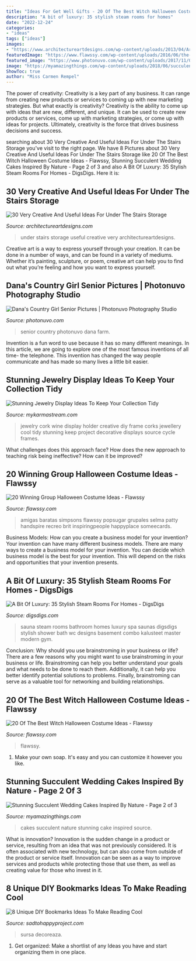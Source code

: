 ```yaml
---
title: "Ideas For Get Well Gifts - 20 Of The Best Witch Halloween Costume Ideas"
description: "A bit of luxury: 35 stylish steam rooms for homes"
date: "2022-12-24"
categories:
- "ideas"
tags: ["ideas"]
images:
- "https://www.architectureartdesigns.com/wp-content/uploads/2013/04/ArchitectureArtDesigns-2229.jpg"
featuredImage: "https://www.flawssy.com/wp-content/uploads/2016/06/the-No.-1-costume-for-adult-women-this-Halloween..jpg"
featured_image: "https://www.photonuvo.com/wp-content/uploads/2017/11/005_photonuvo-senior-pictures.jpg"
image: "https://myamazingthings.com/wp-content/uploads/2018/06/succulent-wedding-cake-7-.jpg"
ShowToc: true
author: "Miss Carmen Rempel"
---
```



The power of creativity:
Creativity is a key part of any business. It can range from creating new products or services to coming up with new marketing strategies. But what exactly is creativity?
Creativity is the ability to come up with ideas that are new, different, and unique. It can be used to create new products or services, come up with marketing strategies, or come up with ideas for projects. Ultimately, creativity is the force that drives business decisions and success.

	

		
searching about 30 Very Creative And Useful Ideas For Under The Stairs Storage you've visit to the right page. We have 8 Pictures about 30 Very Creative And Useful Ideas For Under The Stairs Storage like 20 Of The Best Witch Halloween Costume Ideas - Flawssy, Stunning Succulent Wedding Cakes Inspired By Nature - Page 2 of 3 and also A Bit Of Luxury: 35 Stylish Steam Rooms For Homes - DigsDigs. Here it is:
		
    
## 30 Very Creative And Useful Ideas For Under The Stairs Storage

<img loading=lazy src="https://www.architectureartdesigns.com/wp-content/uploads/2013/04/ArchitectureArtDesigns-2229.jpg" onerror="this.onerror=null;this.src='https://tse1.mm.bing.net/th?id=OIP.rHW6P1xqVktfaJVx-bVD1gHaKl&amp;pid=15.1';" alt="30 Very Creative And Useful Ideas For Under The Stairs Storage">

_Source: architectureartdesigns.com_

>under stairs storage useful creative very architectureartdesigns. 

	

Creative art is a way to express yourself through your creation. It can be done in a number of ways, and can be found in a variety of mediums. Whether it’s painting, sculpture, or poem, creative art can help you to find out what you’re feeling and how you want to express yourself.

    
## Dana&#039;s Country Girl Senior Pictures | Photonuvo Photography Studio

<img loading=lazy src="https://www.photonuvo.com/wp-content/uploads/2017/11/005_photonuvo-senior-pictures.jpg" onerror="this.onerror=null;this.src='https://tse2.mm.bing.net/th?id=OIP.5o56u_wOB7Hk1BxJYOjgfAHaE7&amp;pid=15.1';" alt="Dana&#039;s Country Girl Senior Pictures | Photonuvo Photography Studio">

_Source: photonuvo.com_

>senior country photonuvo dana farm. 

	

Invention is a fun word to use because it has so many different meanings. In this article, we are going to explore one of the most famous inventions of all time- the telephone. This invention has changed the way people communicate and has made so many lives a little bit easier.

    
## Stunning Jewelry Display Ideas To Keep Your Collection Tidy

<img loading=lazy src="https://mykarmastream.com/wp-content/uploads/2017/08/jewelry-organizer-2.jpg" onerror="this.onerror=null;this.src='https://tse4.mm.bing.net/th?id=OIP.ricie0B0nyTwaI-R4w8nxAHaJ4&amp;pid=15.1';" alt="Stunning Jewelry Display Ideas To Keep Your Collection Tidy">

_Source: mykarmastream.com_

>jewelry cork wine display holder creative diy frame corks jewellery cool tidy stunning keep project decorative displays source cycle frames. 

	

What challenges does this approach face?
How does the new approach to teaching risk being ineffective? How can it be improved?

    
## 20 Winning Group Halloween Costume Ideas - Flawssy

<img loading=lazy src="https://flawssy.com/wp-content/uploads/2016/05/Homemade-Group-Halloween-Costume-Ideas.jpg" onerror="this.onerror=null;this.src='https://tse3.mm.bing.net/th?id=OIP.87lFpt1LyELs2cwghnbDxgDgEs&amp;pid=15.1';" alt="20 Winning Group Halloween Costume Ideas - Flawssy">

_Source: flawssy.com_

>amigas baratas simpsons flawssy popsugar grupales selma patty handspire recreo brit inspiringpeople happyplace someecards. 

	

Business Models: How can you create a business model for your invention?
Your invention can have many different business models. There are many ways to create a business model for your invention. You can decide which business model is the best for your invention. This will depend on the risks and opportunities that your invention presents.

    
## A Bit Of Luxury: 35 Stylish Steam Rooms For Homes - DigsDigs

<img loading=lazy src="http://www.digsdigs.com/photos/stylish-steam-rooms-for-homes-34-554x817.jpg" onerror="this.onerror=null;this.src='https://tse1.mm.bing.net/th?id=OIP.8jW-IlPbxMDQ20dO4Ei06gHaK7&amp;pid=15.1';" alt="A Bit Of Luxury: 35 Stylish Steam Rooms For Homes - DigsDigs">

_Source: digsdigs.com_

>sauna steam rooms bathroom homes luxury spa saunas digsdigs stylish shower bath wc designs basement combo kalusteet master modern gym. 

	

Conclusion: Why should you use brainstroming in your business or life?
There are a few reasons why you might want to use brainstroming in your business or life. Brainstroming can help you better understand your goals and what needs to be done to reach them. Additionally, it can help you better identify potential solutions to problems. Finally, brainstroming can serve as a valuable tool for networking and building relationships.

    
## 20 Of The Best Witch Halloween Costume Ideas - Flawssy

<img loading=lazy src="https://www.flawssy.com/wp-content/uploads/2016/06/the-No.-1-costume-for-adult-women-this-Halloween..jpg" onerror="this.onerror=null;this.src='https://tse1.mm.bing.net/th?id=OIP.0cD4vFDO1_ZIZaGG3aOXWwHaNZ&amp;pid=15.1';" alt="20 Of The Best Witch Halloween Costume Ideas - Flawssy">

_Source: flawssy.com_

>flawssy. 

	

1. Make your own soap. It's easy and you can customize it however you like.

    
## Stunning Succulent Wedding Cakes Inspired By Nature - Page 2 Of 3

<img loading=lazy src="https://myamazingthings.com/wp-content/uploads/2018/06/succulent-wedding-cake-7-.jpg" onerror="this.onerror=null;this.src='https://tse1.mm.bing.net/th?id=OIP.5hQp6bCSxsMS06B-zFSOnwHaLF&amp;pid=15.1';" alt="Stunning Succulent Wedding Cakes Inspired By Nature - Page 2 of 3">

_Source: myamazingthings.com_

>cakes succulent nature stunning cake inspired source. 

	

What is innovation?
Innovation is the sudden change in a product or service, resulting from an idea that was not previously considered. It is often associated with new technology, but can also come from outside of the product or service itself. Innovation can be seen as a way to improve services and products while protecting those that use them, as well as creating value for those who invest in it.

    
## 8 Unique DIY Bookmarks Ideas To Make Reading Cool

<img loading=lazy src="http://sadtohappyproject.com/wp-content/uploads/2015/10/Creative-DIY-Bookmarks-Ideas2323-300x450.jpg" onerror="this.onerror=null;this.src='https://tse2.mm.bing.net/th?id=OIP.QUozTaIDxS4qglUgMywGxwAAAA&amp;pid=15.1';" alt="8 Unique DIY Bookmarks Ideas To Make Reading Cool">

_Source: sadtohappyproject.com_

>sursa decoreaza. 

	

1. Get organized: Make a shortlist of any Ideas you have and start organizing them in one place.

